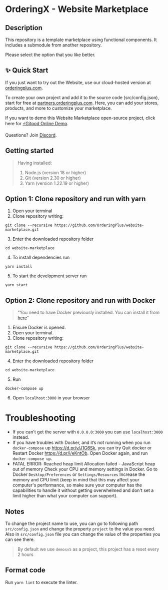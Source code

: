 # OrderingX - Website Marketplace

## Description

This repository is a template marketplace using functional components. It includes a submodule from another repository.

Please select the option that you like better.

## ✨ Quick Start

If you just want to try out the Website, use our cloud-hosted version at [orderingplus.com](https://orderingplus.com).

To create your own project and add it to the source code (src/config.json), start for free at [partners.orderingplus.com](https://partners.orderingplus.com). Here, you can add your stores, products, and more to customize your marketplace.

If you want to demo this Website Marketplace open-source project, click here for [⚡️Gitpod Online Demo](https://gitpod.io/#https://github.com/OrderingPlus/website-marketplace).

Questions? Join [Discord](https://discord.gg/v4kWYAKjBu).

## Getting started
> Having installed:
> 1. Node.js (version 18 or higher)
> 2. Git (version 2.30 or higher)
> 3. Yarn (version 1.22.19 or higher)

## Option 1: Clone repository and run with yarn

1. Open your terminal
2. Clone repository writing:
```
git clone --recursive https://github.com/OrderingPlus/website-marketplace.git
```
3. Enter the downloaded repository folder
```
cd website-marketplace
```
4. To install dependencies run
```
yarn install
```
5. To start the development server run
```
yarn start
```

## Option 2: Clone repository and run with Docker
> "You need to have Docker previously installed. You can install it from [here](https://docs.docker.com/engine/install/)"

1. Ensure Docker is opened.
2. Open your terminal.
3. Clone repository writing:
```
git clone --recursive https://github.com/OrderingPlus/website-marketplace.git
```
4. Enter the downloaded repository folder
```
cd website-marketplace
```
5. Run
```
docker-compose up
```
6. Open `localhost:3000` in your browser

# Troubleshooting

- If you can't get the server with `0.0.0.0:3000` you can use `localhost:3000` instead.
- If you have troubles with Docker, and it’s not running when you run `docker-compose` up https://d.pr/v/J1G6Sk, you can try Quit docker or Restart Docker  https://d.pr/i/eKntOb. Open Docker again, and run `docker-compose up`.
- FATAL ERROR: Reached heap limit Allocation failed - JavaScript heap out of memory
Check your CPU and memory settings in Docker. Go to Docker `Desktop/Preferences` or `Settings/Resources` Increase the memory and CPU limit (keep in mind that this may affect your computer's performance, so make sure your computer has the capabilities to handle it without getting overwhelmed and don't set a limit higher than what your computer can support).

## Notes

To change the project name to use, you can go to following path `src/config.json` and change the property `project` to the value you need.
Also in `src/config.json` file you can change the value of the properties you can see there.

> By default we use `demosv5` as a project, this project has a reset every 2 hours

## Format code

Run `yarn lint` to execute the linter.
